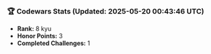 ### 🏆 Codewars Stats (Updated: 2025-05-20 00:43:46 UTC)

- **Rank:** 8 kyu
- **Honor Points:** 3
- **Completed Challenges:** 1
